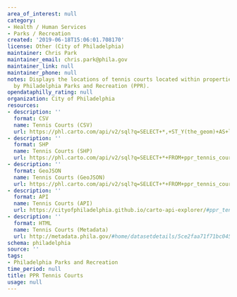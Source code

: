 ```yaml
---
area_of_interest: null
category:
- Health / Human Services
- Parks / Recreation
created: '2019-06-18T15:06:01.708170'
license: Other (City of Philadelphia)
maintainer: Chris Park
maintainer_email: chris.park@phila.gov
maintainer_link: null
maintainer_phone: null
notes: Displays the locations of tennis courts located within properties maintained
  by Philadelphia Parks and Recreation (PPR).
opendataphilly_rating: null
organization: City of Philadelphia
resources:
- description: ''
  format: CSV
  name: Tennis Courts (CSV)
  url: https://phl.carto.com/api/v2/sql?q=SELECT+*,+ST_Y(the_geom)+AS+lat,+ST_X(the_geom)+AS+lng+FROM+ppr_tennis_courts&filename=ppr_tennis_courts&format=csv&skipfields=cartodb_id,the_geom,the_geom_webmercator
- description: ''
  format: SHP
  name: Tennis Courts (SHP)
  url: https://phl.carto.com/api/v2/sql?q=SELECT+*+FROM+ppr_tennis_courts&filename=ppr_tennis_courts&format=shp&skipfields=cartodb_id
- description: ''
  format: GeoJSON
  name: Tennis Courts (GeoJSON)
  url: https://phl.carto.com/api/v2/sql?q=SELECT+*+FROM+ppr_tennis_courts&filename=ppr_tennis_courts&format=geojson&skipfields=cartodb_id
- description: ''
  format: API
  name: Tennis Courts (API)
  url: https://cityofphiladelphia.github.io/carto-api-explorer/#ppr_tennis_courts
- description: ''
  format: HTML
  name: Tennis Courts (Metadata)
  url: http://metadata.phila.gov/#home/datasetdetails/5ce2faa71f71bc045f20aac7/representationdetails/5ce2faa91f71bc045f20aade/
schema: philadelphia
source: ''
tags:
- Philadelphia Parks and Recreation
time_period: null
title: PPR Tennis Courts
usage: null
---
```

